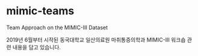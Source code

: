 # mimic-teams

Team Approach on the MIMIC-III Dataset


2019년 6월부터 시작된 동국대학교 일산의료원 마취통증의학과 MIMIC-III 워크숍 관련 내용을 담고 있습니다.

